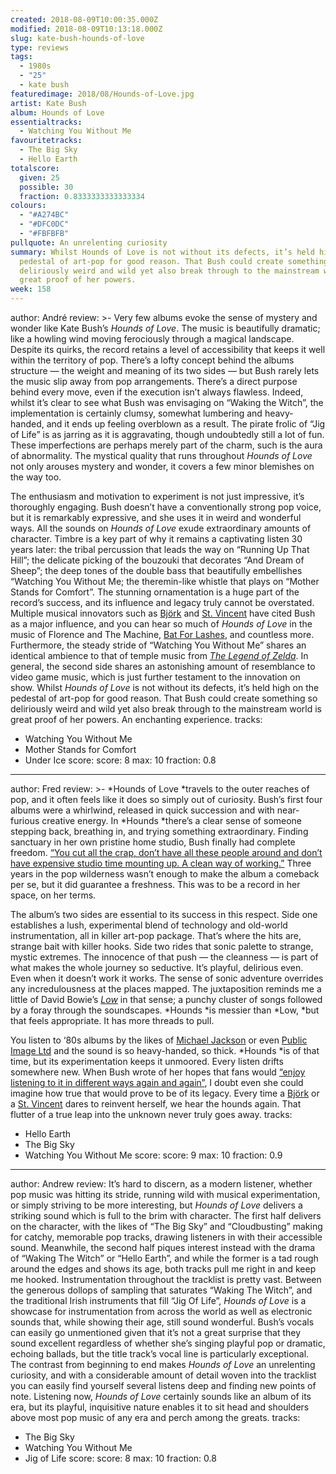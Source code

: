 ```yaml
---
created: 2018-08-09T10:00:35.000Z
modified: 2018-08-09T10:13:18.000Z
slug: kate-bush-hounds-of-love
type: reviews
tags:
  - 1980s
  - "25"
  - kate bush
featuredimage: 2018/08/Hounds-of-Love.jpg
artist: Kate Bush
album: Hounds of Love
essentialtracks:
  - Watching You Without Me
favouritetracks:
  - The Big Sky
  - Hello Earth
totalscore:
  given: 25
  possible: 30
  fraction: 0.8333333333333334
colours:
  - "#A274BC"
  - "#DFC0DC"
  - "#FBFBFB"
pullquote: An unrelenting curiosity
summary: Whilst Hounds of Love is not without its defects, it’s held high on the
  pedestal of art-pop for good reason. That Bush could create something so
  deliriously weird and wild yet also break through to the mainstream world is
  great proof of her powers.
week: 158
---
```

author: André
review: >-
  Very few albums evoke the sense of mystery and wonder like Kate Bush’s *Hounds
  of Love*. The music is beautifully dramatic; like a howling wind moving
  ferociously through a magical landscape. Despite its quirks, the record
  retains a level of accessibility that keeps it well within the territory of
  pop. There’s a lofty concept behind the albums structure — the weight and
  meaning of its two sides — but Bush rarely lets the music slip away from pop
  arrangements. There’s a direct purpose behind every move, even if the
  execution isn’t always flawless. Indeed, whilst it’s clear to see what Bush
  was envisaging on “Waking the Witch”, the implementation is certainly clumsy,
  somewhat lumbering and heavy-handed, and it ends up feeling overblown as a
  result. The pirate frolic of “Jig of Life” is as jarring as it is aggravating,
  though undoubtedly still a lot of fun. These imperfections are perhaps merely
  part of the charm, such is the aura of abnormality. The mystical quality that
  runs throughout *Hounds of Love* not only arouses mystery and wonder, it
  covers a few minor blemishes on the way too.

  The enthusiasm and motivation to experiment is not just impressive, it’s thoroughly engaging. Bush doesn’t have a conventionally strong pop voice, but it is remarkably expressive, and she uses it in weird and wonderful ways. All the sounds on *Hounds of Love* exude extraordinary amounts of character. Timbre is a key part of why it remains a captivating listen 30 years later: the tribal percussion that leads the way on “Running Up That Hill”; the delicate picking of the bouzouki that decorates “And Dream of Sheep”; the deep tones of the double bass that beautifully embellishes “Watching You Without Me; the theremin-like whistle that plays on “Mother Stands for Comfort”. The stunning ornamentation is a huge part of the record’s success, and its influence and legacy truly cannot be overstated. Multiple musical innovators such as [Björk](<https://audioxide.com/reviews/bjork-homogenic/>) and [St. Vincent](<https://audioxide.com/reviews/st-vincent-st-vincent/>) have cited Bush as a major influence, and you can hear so much of *Hounds of Love* in the music of Florence and The Machine, [Bat For Lashes](<https://audioxide.com/reviews/bat-for-lashes-the-bride/>), and countless more. Furthermore, the steady stride of “Watching You Without Me” shares an identical ambience to that of temple music from [*The Legend of Zelda*](<https://audioxide.com/articles/hyrules-lament-the-music-of-twilight-princess/>). In general, the second side shares an astonishing amount of resemblance to video game music, which is just further testament to the innovation on show. Whilst *Hounds of Love* is not without its defects, it’s held high on the pedestal of art-pop for good reason. That Bush could create something so deliriously weird and wild yet also break through to the mainstream world is great proof of her powers. An enchanting experience.
tracks:
  - Watching You Without Me
  - ­­Mother Stands for Comfort
  - ­­Under Ice
score:
  score: 8
  max: 10
  fraction: 0.8
---
author: Fred
review: >-
  *Hounds of Love *travels to the outer reaches of pop, and it often feels like
  it does so simply out of curiosity. Bush’s first four albums were a whirlwind,
  released in quick succession and with near-furious creative energy. In *Hounds
  *there’s a clear sense of someone stepping back, breathing in, and trying
  something extraordinary. Finding sanctuary in her own pristine home studio,
  Bush finally had complete freedom. [“You cut all the crap, don’t have all
  these people around and don’t have expensive studio time mounting up. A clean
  way of working.”](<http://gaffa.org/reaching/i89_tr.html>) Three years in the
  pop wilderness wasn’t enough to make the album a comeback per se, but it did
  guarantee a freshness. This was to be a record in her space, on her terms.

  The album’s two sides are essential to its success in this respect. Side one establishes a lush, experimental blend of technology and old-world instrumentation, all in killer art-pop package. That’s where the hits are, strange bait with killer hooks. Side two rides that sonic palette to strange, mystic extremes. The innocence of that push — the cleanness — is part of what makes the whole journey so seductive. It’s playful, delirious even. Even when it doesn’t work it works. The sense of sonic adventure overrides any incredulousness at the places mapped. The juxtaposition reminds me a little of David Bowie’s [*Low*](<https://audioxide.com/reviews/david-bowie-low/>) in that sense; a punchy cluster of songs followed by a foray through the soundscapes. *Hounds *is messier than *Low, *but that feels appropriate. It has more threads to pull.

  You listen to ‘80s albums by the likes of [Michael Jackson](<https://audioxide.com/reviews/michael-jackson-bad/>) or even [Public Image Ltd](<https://audioxide.com/reviews/public-image-ltd-9/>) and the sound is so heavy-handed, so thick. *Hounds *is of that time, but its experimentation keeps it unmoored. Every listen drifts somewhere new. When Bush wrote of her hopes that fans would [“enjoy listening to it in different ways again and again”](<http://gaffa.org/garden/kate20.html>), I doubt even she could imagine how true that would prove to be of its legacy. Every time a [Björk](<https://audioxide.com/reviews/bjork-utopia/>) or a [St. Vincent](<https://audioxide.com/reviews/st-vincent-masseduction/>) dares to reinvent herself, we hear the hounds again. That flutter of a true leap into the unknown never truly goes away.
tracks:
  - Hello Earth
  - ­­The Big Sky
  - ­­Watching You Without Me
score:
  score: 9
  max: 10
  fraction: 0.9
---
author: Andrew
review: It’s hard to discern, as a modern listener, whether pop music was
  hitting its stride, running wild with musical experimentation, or simply
  striving to be more interesting, but *Hounds of Love* delivers a striking
  sound which is full to the brim with character. The first half delivers on the
  character, with the likes of “The Big Sky” and “Cloudbusting” making for
  catchy, memorable pop tracks, drawing listeners in with their accessible
  sound. Meanwhile, the second half piques interest instead with the drama of
  “Waking The Witch” or “Hello Earth”, and while the former is a tad rough
  around the edges and shows its age, both tracks pull me right in and keep me
  hooked. Instrumentation throughout the tracklist is pretty vast. Between the
  generous dollops of sampling that saturates “Waking The Witch”, and the
  traditional Irish instruments that fill “Jig Of Life”, *Hounds of Love* is a
  showcase for instrumentation from across the world as well as electronic
  sounds that, while showing their age, still sound wonderful. Bush’s vocals can
  easily go unmentioned given that it’s not a great surprise that they sound
  excellent regardless of whether she’s singing playful pop or dramatic, echoing
  ballads, but the title track’s vocal line is particularly exceptional. The
  contrast from beginning to end makes *Hounds of Love* an unrelenting
  curiosity, and with a considerable amount of detail woven into the tracklist
  you can easily find yourself several listens deep and finding new points of
  note. Listening now, *Hounds of Love* certainly sounds like an album of its
  era, but its playful, inquisitive nature enables it to sit head and shoulders
  above most pop music of any era and perch among the greats.
tracks:
  - The Big Sky
  - ­­Watching You Without Me
  - ­­Jig of Life
score:
  score: 8
  max: 10
  fraction: 0.8
